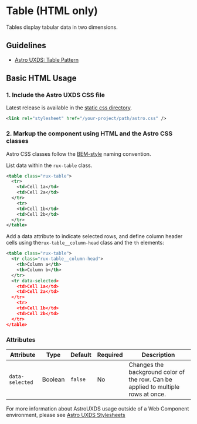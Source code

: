 # Table (HTML only)

Tables display tabular data in two dimensions.

## Guidelines

-   [Astro UXDS: Table Pattern](https://www.astrouxds.com/patterns/table/)

## Basic HTML Usage

### 1. Include the Astro UXDS CSS file

Latest release is available in the [static css directory](https://github.com/RocketCommunicationsInc/astro-components/tree/master/static/css).

```xml
<link rel="stylesheet" href="/your-project/path/astro.css" />
```

### 2. Markup the component using HTML and the Astro CSS classes

Astro CSS classes follow the [BEM-style](http://getbem.com/introduction/) naming convention.

List data within the `rux-table` class.

```xml
<table class="rux-table">
  <tr>
    <td>Cell 1a</td>
    <td>Cell 2a</td>
  </tr>
    <tr>
    <td>Cell 1b</td>
    <td>Cell 2b</td>
  </tr>
</table>
```

Add a data attribute to indicate selected rows, and define column header cells using the`rux-table__column-head` class and the `th` elements:

```xml
<table class="rux-table">
  <tr class="rux-table__column-head">
    <th>Column a</th>
    <th>Column b</th>
  </tr>
  <tr data-selected>
    <td>Cell 1a</td>
    <td>Cell 2a</td>
  </tr>
    <tr>
    <td>Cell 1b</td>
    <td>Cell 2b</td>
  </tr>
</table>
```

### Attributes

| Attribute       | Type    | Default | Required | Description                                                                       |
| --------------- | ------- | ------- | -------- | --------------------------------------------------------------------------------- |
| `data-selected` | Boolean | `false` | No       | Changes the background color of the row. Can be applied to multiple rows at once. |

For more information about AstroUXDS usage outside of a Web Component environment, please see [Astro UXDS Stylesheets](https://www.astrouxds.com/components/readme/#getting-started-with-html-%26-css)
